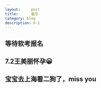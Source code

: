 ```yaml
---
layout:     post
title:      备忘
category: blog
description: 0-1
---
```


## 等待软考报名
## 7.2王美丽怀孕😀
## 宝宝去上海看二狗了，miss you
